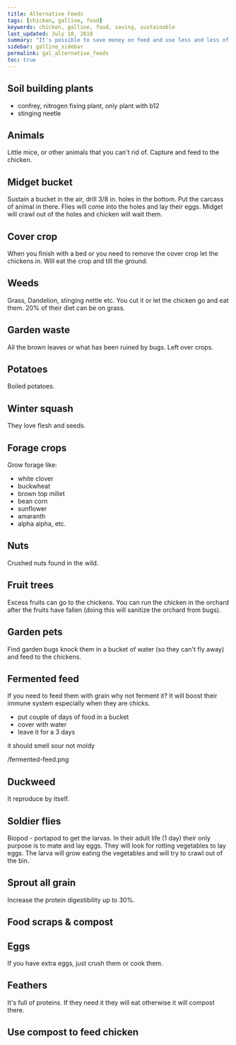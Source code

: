 ```yaml
---
title: Alternative Feeds
tags: [chicken, galline, food]
keywords: chicken, galline, food, saving, sustainable
last_updated: July 10, 2018
summary: "It's possible to save money on feed and use less and less of commercial grains"
sidebar: galline_sidebar
permalink: gal_alternative_feeds
toc: true
---
```


## Soil building plants
- confrey, nitrogen fixing plant, only plant with b12 
- stinging neetle

## Animals
Little mice, or other animals that you can't rid of. Capture and feed to the chicken.

## Midget bucket
Sustain a bucket in the air, drill 3/8 in. holes in the bottom.
Put the carcass of animal in there.
Flies will come into the holes and lay their eggs.
Midget will crawl out of the holes and chicken will wait them.

## Cover crop
When you finish with a bed or you need to remove the cover crop let the chickens in. Will eat the crop and till the ground.

## Weeds
Grass, Dandelion, stinging nettle etc. You cut it or let the chicken go and eat them.
20% of their diet can be on grass.

## Garden waste
All the brown leaves or what has been ruined by bugs. Left over crops.

## Potatoes
Boiled potatoes.

## Winter squash
They love flesh and seeds.

## Forage crops
Grow forage like:

- white clover
- buckwheat
- brown top millet
- bean corn
- sunflower
- amaranth
- alpha alpha, etc.

## Nuts
Crushed nuts found in the wild.

## Fruit trees
Excess fruits can go to the chickens.
You can run the chicken in the orchard after the fruits have fallen (doing this will sanitize the orchard from bugs).

## Garden pets
Find garden bugs knock them in a bucket of water (so they can't fly away) and feed to the chickens.

## Fermented feed
If you need to feed them with grain why not ferment it? It will boost their immune system especially when they are chicks.

- put couple of days of food in a bucket
- cover with water
- leave it for a 3 days

it should smell sour not moldy

/fermented-feed.png

## Duckweed
It reproduce by itself.

## Soldier flies
Biopod - portapod to get the larvas.
In their adult life (1 day) their only purpose is to mate and lay eggs. They will look for rotting vegetables to lay eggs. The larva will grow eating the vegetables and will try to crawl out of the bin.

## Sprout all grain
Increase the protein digestibility up to 30%.

## Food scraps & compost

## Eggs
If you have extra eggs, just crush them or cook them.

## Feathers
It's full of proteins. If they need it they will eat otherwise it will compost there.

## Use compost to feed chicken